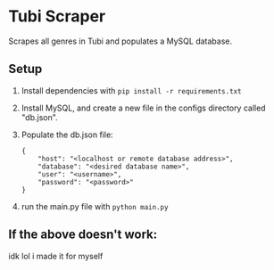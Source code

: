 # Tubi Scraper #

Scrapes all genres in Tubi and populates a MySQL database.

## Setup

1. Install dependencies with ```pip install -r requirements.txt```
2. Install MySQL, and create a new file in the configs directory called "db.json".
3. Populate the db.json file:

    ```
    {
        "host": "<localhost or remote database address>",
        "database": "<desired database name>",
        "user": "<username>",
        "password": "<password>"
    }

    ```
4. run the main.py file with ```python main.py```

## If the above doesn't work:

idk lol i made it for myself